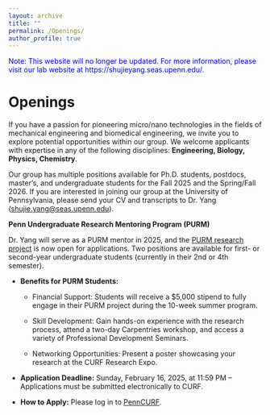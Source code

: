 ```yaml
---
layout: archive
title: ""
permalink: /Openings/
author_profile: true
---
```


<p>
<text style="color: blue">Note: This website will no longer be updated. For more information, please visit our lab website at https://shujieyang.seas.upenn.edu/.</text>
</p>

Openings
====

If you have a passion for pioneering micro/nano technologies in the fields of mechanical engineering and biomedical engineering, we invite you to explore potential opportunities within our group. We welcome applicants with expertise in any of the following disciplines: **Engineering, Biology, Physics, Chemistry**.

Our group has multiple positions available for Ph.D. students, postdocs, master’s, and undergraduate students for the Fall 2025 and the Spring/Fall 2026. If you are interested in joining our group at the University of Pennsylvania, please send your CV and transcripts to Dr. Yang (shujie.yang@seas.upenn.edu).

**Penn Undergraduate Research Mentoring Program (PURM)**

Dr. Yang will serve as a PURM mentor in 2025, and the [PURM research project](https://curf.upenn.edu/content/penn-undergraduate-research-mentoring-program-purm) is now open for applications. Two positions are available for first- or second-year undergraduate students (currently in their 2nd or 4th semester).

* **Benefits for PURM Students:**
  
  * Financial Support: Students will receive a $5,000 stipend to fully engage in their PURM project during the 10-week summer program.

  * Skill Development: Gain hands-on experience with the research process, attend a two-day Carpentries workshop, and access a variety of Professional Development Seminars.

  * Networking Opportunities: Present a poster showcasing your research at the CURF Research Expo.

* **Application Deadline:**
Sunday, February 16, 2025, at 11:59 PM – Applications must be submitted electronically to CURF.

* **How to Apply:**
Please log in to [PennCURF](https://curf-upenn.smapply.io/prog/purm_student_application_2025/).
